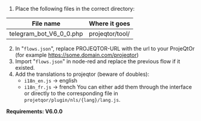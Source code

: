 1. Place the following files in the correct directory:

File name               | Where it goes
----------------------- | -----------------
telegram_bot_V6_0_0.php | projeqtor/tool/


2. In "`flows.json`", replace PROJEQTOR-URL with the url to your ProjeQtOr (for example https://some.domain.com/projeqtor)
3. Import "`flows.json`" in node-red and replace the previous flow if it existed.
4. Add the translations to projeqtor (beware of doubles):
   - `i18n_en.js` -> english
   - `i18n_fr.js` -> french
   You can either add them through the interface or directly to the corresponding file in `projetqor/plugin/nls/{lang}/lang.js`.

**Requirements: V6.0.0**
